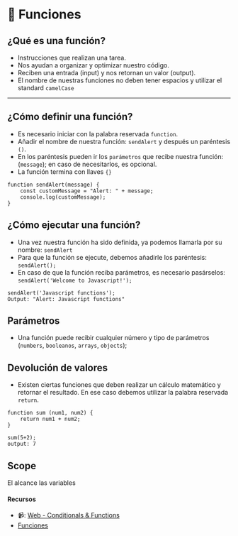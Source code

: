 # 🤖 Funciones

## ¿Qué es una función?

- Instrucciones que realizan una tarea.
- Nos ayudan a organizar y optimizar nuestro código.
- Reciben una entrada (input) y nos retornan un valor (output).
- El nombre de nuestras funciones no deben tener espacios y utilizar el standard `camelCase`

---

## ¿Cómo definir una función?
- Es necesario iniciar con la palabra reservada `function`.
- Añadir el nombre de nuestra función: `sendAlert` y después un paréntesis `()`.
- En los paréntesis pueden ir los `parámetros` que recibe nuestra función: (`message`); en caso de necesitarlos, es opcional.
- La función termina con llaves `{}`

```
function sendAlert(message) {
    const customMessage = "Alert: " + message;
    console.log(customMessage);
}
```

## ¿Cómo ejecutar una función?
- Una vez nuestra función ha sido definida, ya podemos llamarla por su nombre: `sendAlert`
- Para que la función se ejecute, debemos añadirle los paréntesis: `sendAlert();`
- En caso de que la función reciba parámetros, es necesario pasárselos: `sendAlert('Welcome to Javascript!');`

```
sendAlert('Javascript functions');
Output: "Alert: Javascript functions"
```

## Parámetros
- Una función puede recibir cualquier número y tipo de parámetros (`numbers`, `booleanos`, `arrays`, `objects`);

## Devolución de valores
- Existen ciertas funciones que deben realizar un cálculo matemático y retornar el resultado. En ese caso debemos utilizar la palabra reservada `return`.

```
function sum (num1, num2) {
    return num1 + num2;
}

sum(5+2);
output: 7
```

## Scope
El alcance las variables

#### Recursos

- 📹: [Web - Conditionals & Functions](https://youtu.be/jnCAAMKoO6g)
- [Funciones](https://github.com/jujogi/dmi-web/blob/master/javascript/examples/js/functions.js)
